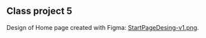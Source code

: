 ## Class project 5

Design of Home page created with Figma: [StartPageDesing-v1.png](StartPageDesing-v1.png).